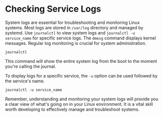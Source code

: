 # Checking Service Logs

System logs are essential for troubleshooting and monitoring Linux systems. Most logs are stored in `/var/log` directory and managed by systemd. Use `journalctl` to view system logs and `journalctl -u service_name` for specific service logs. The `dmesg` command displays kernel messages. Regular log monitoring is crucial for system administration.

```shell
journalctl
```

This command will show the entire system log from the boot to the moment you're calling the journal. 

To display logs for a specific service, the `-u` option can be used followed by the service's name.

```shell
journalctl -u service_name
```

Remember, understanding and monitoring your system logs will provide you a clear view of what's going on in your Linux environment. It is a vital skill worth developing to effectively manage and troubleshoot systems.